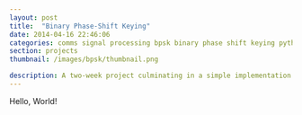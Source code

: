```yaml
---
layout: post
title:  "Binary Phase-Shift Keying"
date: 2014-04-16 22:46:06
categories: comms signal processing bpsk binary phase shift keying python arduino
section: projects
thumbnail: /images/bpsk/thumbnail.png

description: A two-week project culminating in a simple implementation of a binary phase-shift keying communication link including a breadboarded transmitter and an arduino-based reciever.
---
```


Hello, World!
